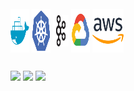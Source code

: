 <div style="display: inline_block"><br>
 
 <img align="center" alt="h-docker" height="70" width="30" src="https://raw.githubusercontent.com/devicons/devicon/master/icons/docker/docker-plain.svg">
 <img align="center" alt="h-k8s" height="70" width="30" src="https://raw.githubusercontent.com/devicons/devicon/master/icons/kubernetes/kubernetes-plain.svg">
 <img align="center" alt="h-kafka" height="50" width="25" src="https://raw.githubusercontent.com/devicons/devicon/master/icons/apachekafka/apachekafka-original.svg">
 <img align="center" alt="h-gcp" height="70" width="30" src="https://raw.githubusercontent.com/devicons/devicon/master/icons/googlecloud/googlecloud-original.svg">
 <img align="center" alt="h-aws" height="70" width="50" src="https://raw.githubusercontent.com/devicons/devicon/master/icons/amazonwebservices/amazonwebservices-original-wordmark.svg">
 
##
 
<div> 
  <a href="https://www.linkedin.com/in/henrittp" target="_blank"><img src="https://img.shields.io/badge/-LinkedIn-%230077B5?style=for-the-badge&logo=linkedin&logoColor=white" target="_blank"></a> 
  <a href = "https://medium.com/@henrittp"><img src="https://img.shields.io/badge/-Medium-%23333?style=for-the-badge&logo=medium&logoColor=white" target="_blank"></a>
  <a href="[https://discord.gg/wagxzStdcR](http://discordapp.com/users/513590980314791946)" target="_blank"><img src="https://img.shields.io/badge/Discord-7289DA?style=for-the-badge&logo=discord&logoColor=white" target="_blank"></a> 
</div>
